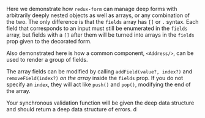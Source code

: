 Here we demonstrate how `redux-form` can manage deep forms with arbitrarily deeply nested objects as well as arrays, 
or any combination of the two. The only difference is that the `fields` array has `[]` or `.` syntax. Each field that
corresponds to an input must still be enumerated in the `fields` array, but fields with a `[]` after them will be 
turned into arrays in the `fields` prop given to the decorated form.

Also demonstrated here is how a common component, `<Address/>`, can be used to render a group of fields.

The array fields can be modified by calling `addField(value?, index?)` and `removeField(index?)` _on the array_ 
inside the `fields` prop. If you do not specify an `index`, they will act like `push()` and `pop()`, modifying the 
end of the array.

Your synchronous validation function will be given the deep data structure and should return a deep data structure of
errors.
d
